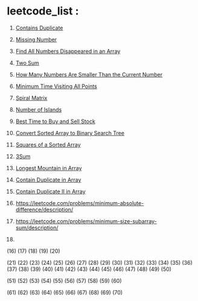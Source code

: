 # leetcode_list :

1. [Contains Duplicate](https://leetcode.com/problems/contains-duplicate/description/)
2. [Missing Number](https://leetcode.com/problems/missing-number/description/)
3. [Find All Numbers Disappeared in an Array](https://leetcode.com/problems/find-all-numbers-disappeared-in-an-array/description/)
4. [Two Sum](https://leetcode.com/problems/two-sum/description/)
5. [How Many Numbers Are Smaller Than the Current Number](https://leetcode.com/problems/how-many-numbers-are-smaller-than-the-current-number/description/)
6. [Minimum Time Visiting All Points](https://leetcode.com/problems/minimum-time-visiting-all-points/description/)
7. [Spiral Matrix](https://leetcode.com/problems/spiral-matrix/description/)
8. [Number of Islands](https://leetcode.com/problems/number-of-islands/description/)
9. [Best Time to Buy and Sell Stock](https://leetcode.com/problems/best-time-to-buy-and-sell-stock/description/)
10. [Convert Sorted Array to Binary Search Tree](https://leetcode.com/problems/convert-sorted-array-to-binary-search-tree/description/)
11. [Squares of a Sorted Array](https://leetcode.com/problems/squares-of-a-sorted-array/description/)
12. [3Sum](https://leetcode.com/problems/3sum/description/)
13. [Longest Mountain in Array](https://leetcode.com/problems/longest-mountain-in-array/description/)

14. [Contain Duplicate in Array](https://leetcode.com/problems/contains-duplicate/description/)

15. [Contain Duplicate II in Array](https://leetcode.com/problems/contains-duplicate-ii/description//)

16. https://leetcode.com/problems/minimum-absolute-difference/description/

17. https://leetcode.com/problems/minimum-size-subarray-sum/description/

18. 
(16)
(17)
(18)
(19)
(20)

(21)
(22)
(23)
(24)
(25)
(26)
(27)
(28)
(29)
(30)
(31)
(32)
(33)
(34)
(35)
(36)
(37)
(38)
(39)
(40)
(41)
(42)
(43)
(44)
(45)
(46)
(47)
(48)
(49)
(50)

(51)
(52)
(53)
(54)
(55)
(56)
(57)
(58)
(59)
(60)

(61)
(62)
(63)
(64) 
(65)
(66) 
(67)
(68)
(69)
(70)


